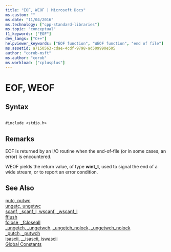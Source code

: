 ```yaml
---
title: "EOF, WEOF | Microsoft Docs"
ms.custom: ""
ms.date: "11/04/2016"
ms.technology: ["cpp-standard-libraries"]
ms.topic: "conceptual"
f1_keywords: ["EOF"]
dev_langs: ["C++"]
helpviewer_keywords: ["EOF function", "WEOF function", "end of file"]
ms.assetid: a7150563-cdae-4cdf-9798-ad509990e505
author: "corob-msft"
ms.author: "corob"
ms.workload: ["cplusplus"]
---
```

# EOF, WEOF
## Syntax  
  
```  
  
#include <stdio.h>  
```  
  
## Remarks  
 EOF is returned by an I/O routine when the end-of-file (or in some cases, an error) is encountered.  
  
 WEOF yields the return value, of type **wint_t**, used to signal the end of a wide stream, or to report an error condition.  
  
## See Also  
 [putc, putwc](../c-runtime-library/reference/putc-putwc.md)   
 [ungetc, ungetwc](../c-runtime-library/reference/ungetc-ungetwc.md)   
 [scanf, _scanf_l, wscanf, _wscanf_l](../c-runtime-library/reference/scanf-scanf-l-wscanf-wscanf-l.md)   
 [fflush](../c-runtime-library/reference/fflush.md)   
 [fclose, _fcloseall](../c-runtime-library/reference/fclose-fcloseall.md)   
 [_ungetch, _ungetwch, _ungetch_nolock, _ungetwch_nolock](../c-runtime-library/reference/ungetch-ungetwch-ungetch-nolock-ungetwch-nolock.md)   
 [_putch, _putwch](../c-runtime-library/reference/putch-putwch.md)   
 [isascii, __isascii, iswascii](../c-runtime-library/reference/isascii-isascii-iswascii.md)   
 [Global Constants](../c-runtime-library/global-constants.md)